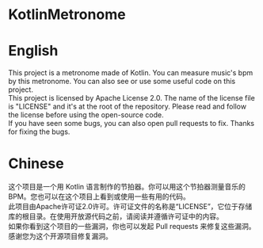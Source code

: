 # KotlinMetronome

# English

This project is a metronome made of Kotlin. You can measure music's bpm by this metronome. You can also see or use some useful code on this project. <br/>
This project is licensed by Apache License 2.0. The name of the license file is "LICENSE" and it's at the root of the repository. Please read and follow the license before using the open-source code. <br/>
If you have seen some bugs, you can also open pull requests to fix. Thanks for fixing the bugs.

# Chinese
这个项目是一个用 Kotlin 语言制作的节拍器。你可以用这个节拍器测量音乐的BPM。您也可以在这个项目上看到或使用一些有用的代码。<br/>
此项目由Apache许可证2.0许可。许可证文件的名称是“LICENSE”，它位于存储库的根目录。在使用开放源代码之前，请阅读并遵循许可证中的内容。<br/>
如果你看到这个项目的一些漏洞，你也可以发起 Pull requests 来修复这些漏洞。感谢您为这个开源项目修复漏洞。
